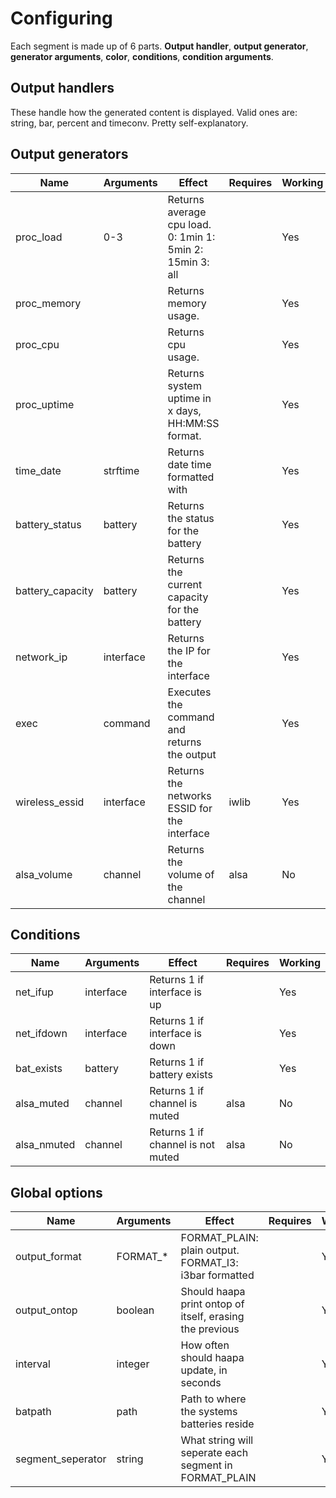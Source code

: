 Configuring
===========

Each segment is made up of 6 parts. **Output handler**, **output generator**, **generator arguments**, **color**, **conditions**, **condition arguments**.

**Output handlers**
-------------------

These handle how the generated content is displayed. Valid ones are: string, bar, percent and timeconv. Pretty self-explanatory.

**Output generators**
---------------------

| Name              | Arguments | Effect                                                    | Requires | Working |
| ----------------- | --------- | --------------------------------------------------------- | -------- | ------- |
| proc_load         | 0-3       | Returns average cpu load. 0: 1min 1: 5min 2: 15min 3: all |          | Yes     |
| proc_memory       |           | Returns memory usage.                                     |          | Yes     |
| proc_cpu          |           | Returns cpu usage.                                        |          | Yes     |
| proc_uptime       |           | Returns system uptime in x days, HH:MM:SS format.         |          | Yes     |
| time_date         | strftime  | Returns date time formatted with                          |          | Yes     |
| battery_status    | battery   | Returns the status for the battery                        |          | Yes     |
| battery_capacity  | battery   | Returns the current capacity for the battery              |          | Yes     |
| network_ip        | interface | Returns the IP for the interface                          |          | Yes     |
| exec              | command   | Executes the command and returns the output               |          | Yes     |
| wireless_essid    | interface | Returns the networks ESSID for the interface              | iwlib    | Yes     |
| alsa_volume       | channel   | Returns the volume of the channel                         | alsa     | No      |

**Conditions**
--------------

| Name              | Arguments | Effect                                                    | Requires | Working |
| ----------------- | --------- | --------------------------------------------------------- | -------- | ------- |
| net_ifup          | interface | Returns 1 if interface is up                              |          | Yes     |
| net_ifdown        | interface | Returns 1 if interface is down                            |          | Yes     |
| bat_exists        | battery   | Returns 1 if battery exists                               |          | Yes     |
| alsa_muted        | channel   | Returns 1 if channel is muted                             | alsa     | No      |
| alsa_nmuted       | channel   | Returns 1 if channel is not muted                         | alsa     | No      |

**Global options**
------------------

| Name              | Arguments | Effect                                                    | Requires | Working |
| ----------------- | --------- | --------------------------------------------------------- | -------- | ------- |
| output_format     | FORMAT_*  | FORMAT_PLAIN: plain output. FORMAT_I3: i3bar formatted    |          | Yes     |
| output_ontop      | boolean   | Should haapa print ontop of itself, erasing the previous  |          | Yes     |
| interval          | integer   | How often should haapa update, in seconds                 |          | Yes     |
| batpath           | path      | Path to where the systems batteries reside                |          | Yes     |
| segment_seperator | string    | What string will seperate each segment in FORMAT_PLAIN    |          | Yes     |